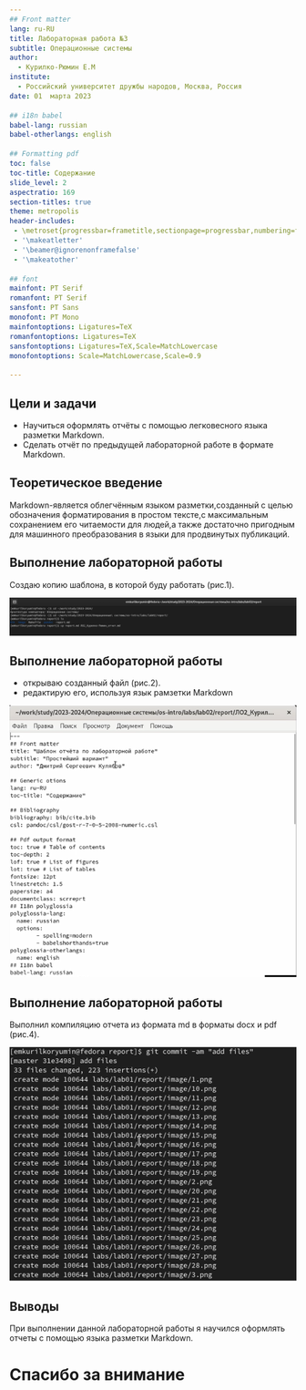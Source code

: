 ```yaml
---
## Front matter
lang: ru-RU
title: Лабораторная работа №3
subtitle: Операционные системы
author:
  - Курилко-Рюмин Е.М
institute:
  - Российский университет дружбы народов, Москва, Россия
date: 01  марта 2023

## i18n babel
babel-lang: russian
babel-otherlangs: english

## Formatting pdf
toc: false
toc-title: Содержание
slide_level: 2
aspectratio: 169
section-titles: true
theme: metropolis
header-includes:
 - \metroset{progressbar=frametitle,sectionpage=progressbar,numbering=fraction}
 - '\makeatletter'
 - '\beamer@ignorenonframefalse'
 - '\makeatother'
 
## font
mainfont: PT Serif
romanfont: PT Serif
sansfont: PT Sans
monofont: PT Mono
mainfontoptions: Ligatures=TeX
romanfontoptions: Ligatures=TeX
sansfontoptions: Ligatures=TeX,Scale=MatchLowercase
monofontoptions: Scale=MatchLowercase,Scale=0.9

---
```


## Цели и задачи

- Научиться оформлять отчёты с помощью легковесного языка разметки Markdown.
- Сделать отчёт по предыдущей лабораторной работе в формате Markdown.

## Теоретическое введение

Markdown-является облегчённым языком разметки,созданный с целью обозначения форматирования в простом тексте,с максимальным сохранением его читаемости для людей,а также достаточно пригодным для машинного преобразования в языки для продвинутых публикаций.

## Выполнение лабораторной работы

Создаю копию шаблона, в которой буду работать (рис.1).

![Копирование файла](image/1.png)

## Выполнение лабораторной работы

- открываю созданный файл (рис.2).
- редактирую его, используя язык рамзетки Markdown

![Изменение файла](image/2.png)


## Выполнение лабораторной работы

Выполнил компиляцию отчета из формата md в форматы docx и pdf (рис.4).

![Компиляция отчета](image/4.png)

## Выводы

При выполнении данной лабораторной работы я научился оформлять отчеты с помощью  языка разметки Markdown.

# Спасибо за внимание



